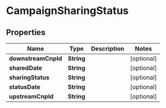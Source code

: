 

# CampaignSharingStatus


## Properties

| Name | Type | Description | Notes |
|------------ | ------------- | ------------- | -------------|
|**downstreamCnpId** | **String** |  |  [optional] |
|**sharedDate** | **String** |  |  [optional] |
|**sharingStatus** | **String** |  |  [optional] |
|**statusDate** | **String** |  |  [optional] |
|**upstreamCnpId** | **String** |  |  [optional] |



